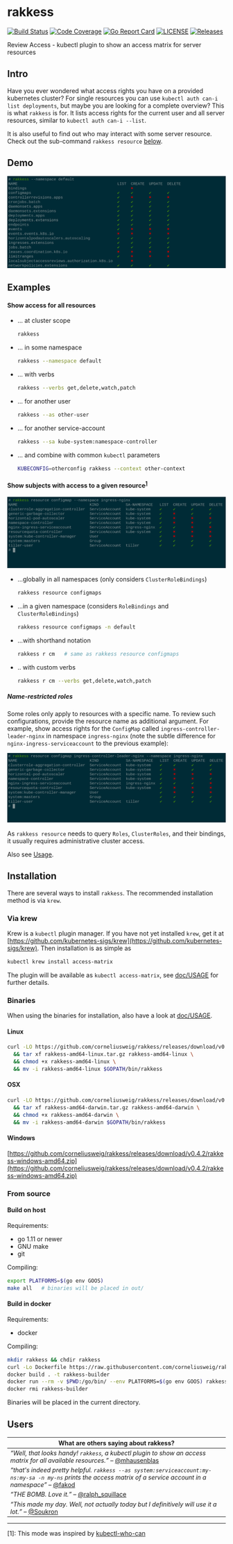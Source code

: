 # rakkess
[![Build Status](https://travis-ci.com/corneliusweig/rakkess.svg?branch=master)](https://travis-ci.com/corneliusweig/rakkess)
[![Code Coverage](https://codecov.io/gh/corneliusweig/rakkess/branch/master/graph/badge.svg)](https://codecov.io/gh/corneliusweig/rakkess)
[![Go Report Card](https://goreportcard.com/badge/corneliusweig/rakkess)](https://goreportcard.com/report/corneliusweig/rakkess)
[![LICENSE](https://img.shields.io/github/license/corneliusweig/rakkess.svg)](https://github.com/corneliusweig/rakkess/blob/master/LICENSE)
[![Releases](https://img.shields.io/github/release-pre/corneliusweig/rakkess.svg)](https://github.com/corneliusweig/rakkess/releases)

Review Access - kubectl plugin to show an access matrix for server resources

## Intro
Have you ever wondered what access rights you have on a provided kubernetes cluster?
For single resources you can use `kubectl auth can-i list deployments`, but maybe you are looking for a complete overview?
This is what `rakkess` is for.
It lists access rights for the current user and all server resources, similar to `kubectl auth can-i --list`.

It is also useful to find out who may interact with some server resource.
Check out the sub-command `rakkess resource` [below](#show-subjects-with-access-to-a-given-resource1).

## Demo
![rakkess demo](doc/demo-user-smaller.png "rakkess --namespace default")

## Examples
#### Show access for all resources
- ... at cluster scope
  ```bash
  rakkess
  ```

- ... in some namespace
  ```bash
  rakkess --namespace default
  ```

- ... with verbs
  ```bash
  rakkess --verbs get,delete,watch,patch
  ```

- ... for another user
  ```bash
  rakkess --as other-user
  ```

- ... for another service-account
  ```bash
  rakkess --sa kube-system:namespace-controller
  ```

- ... and combine with common `kubectl` parameters
  ```bash
  KUBECONFIG=otherconfig rakkess --context other-context
  ```
  
#### Show subjects with access to a given resource<sup>[1](#credit-kubectl-who-can)</sup>
![rakkess demo](doc/demo-resource-smaller.png "rakkess resource configmaps --namespace default")
- ...globally in all namespaces (only considers `ClusterRoleBindings`)
  ```bash
  rakkess resource configmaps
  ```
  
- ...in a given namespace (considers `RoleBindings` and `ClusterRoleBindings`)
  ```bash
  rakkess resource configmaps -n default
  ```

- ...with shorthand notation
  ```bash
  rakkess r cm   # same as rakkess resource configmaps
  ```

- .. with custom verbs
  ```bash
  rakkess r cm --verbs get,delete,watch,patch
  ```
  
##### Name-restricted roles
Some roles only apply to resources with a specific name.
To review such configurations, provide the resource name as additional argument.
For example, show access rights for the `ConfigMap` called `ingress-controller-leader-nginx` in namespace `ingress-nginx` (note the subtle difference for `nginx-ingress-serviceaccount` to the previous example):

![rakkess demo](doc/demo-named-resource-smaller.png "rakkess resource configmap ingress-controller-leader-nginx --namespace ingress-nginx")
  
As `rakkess resource` needs to query `Roles`, `ClusterRoles`, and their bindings, it usually requires administrative cluster access.

Also see [Usage](doc/USAGE.md).

## Installation
There are several ways to install `rakkess`. The recommended installation method is via `krew`.

### Via krew
Krew is a `kubectl` plugin manager. If you have not yet installed `krew`, get it at
[https://github.com/kubernetes-sigs/krew](https://github.com/kubernetes-sigs/krew).
Then installation is as simple as
```bash
kubectl krew install access-matrix
```
The plugin will be available as `kubectl access-matrix`, see [doc/USAGE](doc/USAGE.md) for further details.

### Binaries
When using the binaries for installation, also have a look at [doc/USAGE](doc/USAGE.md).

#### Linux
```bash
curl -LO https://github.com/corneliusweig/rakkess/releases/download/v0.4.2/rakkess-amd64-linux.tar.gz \
  && tar xf rakkess-amd64-linux.tar.gz rakkess-amd64-linux \
  && chmod +x rakkess-amd64-linux \
  && mv -i rakkess-amd64-linux $GOPATH/bin/rakkess
```

#### OSX
```bash
curl -LO https://github.com/corneliusweig/rakkess/releases/download/v0.4.2/rakkess-amd64-darwin.tar.gz \
  && tar xf rakkess-amd64-darwin.tar.gz rakkess-amd64-darwin \
  && chmod +x rakkess-amd64-darwin \
  && mv -i rakkess-amd64-darwin $GOPATH/bin/rakkess
```

#### Windows
[https://github.com/corneliusweig/rakkess/releases/download/v0.4.2/rakkess-windows-amd64.zip](https://github.com/corneliusweig/rakkess/releases/download/v0.4.2/rakkess-windows-amd64.zip)

### From source

#### Build on host

Requirements:
 - go 1.11 or newer
 - GNU make
 - git

Compiling:
```bash
export PLATFORMS=$(go env GOOS)
make all   # binaries will be placed in out/
```

#### Build in docker
Requirements:
 - docker

Compiling:
```bash
mkdir rakkess && chdir rakkess
curl -Lo Dockerfile https://raw.githubusercontent.com/corneliusweig/rakkess/master/Dockerfile
docker build . -t rakkess-builder
docker run --rm -v $PWD:/go/bin/ --env PLATFORMS=$(go env GOOS) rakkess
docker rmi rakkess-builder
```
Binaries will be placed in the current directory.

## Users

| What are others saying about rakkess? |
| ---- |
| _“Well, that looks handy! `rakkess`, a kubectl plugin to show an access matrix for all available resources.”_ – [@mhausenblas](https://twitter.com/mhausenblas/status/1100673166303739905) |
| _“that's indeed pretty helpful. `rakkess --as system:serviceaccount:my-ns:my-sa -n my-ns` prints the access matrix of a service account in a namespace”_ – [@fakod](https://twitter.com/fakod/status/1100764745957658626) |
| _“THE BOMB. Love it.”_ – [@ralph_squillace](https://twitter.com/ralph_squillace/status/1100844255830896640) |
| _“This made my day. Well, not actually today but I definitively will use it a lot.”_ – [@Soukron](https://twitter.com/Soukron/status/1100690060129775617) |

---

<a name="credit-kubectl-who-can">[1]</a>: This mode was inspired by [kubectl-who-can](https://github.com/aquasecurity/kubectl-who-can)
